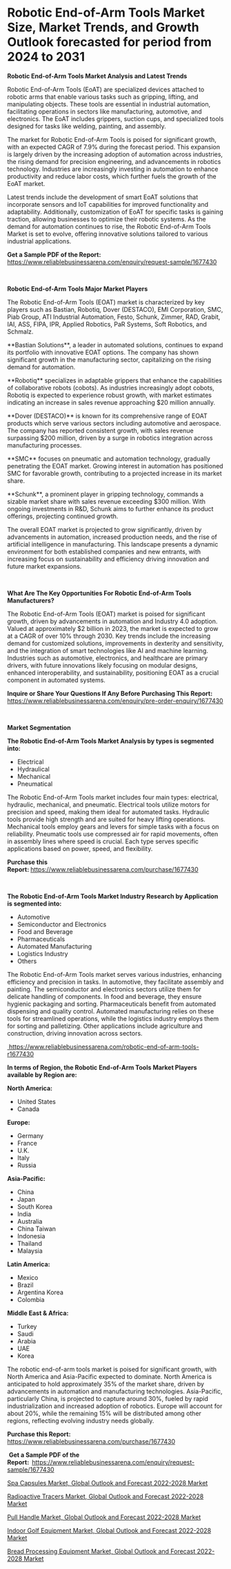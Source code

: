 <p><h1>Robotic End-of-Arm Tools Market Size, Market Trends, and Growth Outlook forecasted for period from 2024 to 2031</h1></p><p><strong>Robotic End-of-Arm Tools Market Analysis and Latest Trends</strong></p>
<p><p>Robotic End-of-Arm Tools (EoAT) are specialized devices attached to robotic arms that enable various tasks such as gripping, lifting, and manipulating objects. These tools are essential in industrial automation, facilitating operations in sectors like manufacturing, automotive, and electronics. The EoAT includes grippers, suction cups, and specialized tools designed for tasks like welding, painting, and assembly.</p><p>The market for Robotic End-of-Arm Tools is poised for significant growth, with an expected CAGR of 7.9% during the forecast period. This expansion is largely driven by the increasing adoption of automation across industries, the rising demand for precision engineering, and advancements in robotics technology. Industries are increasingly investing in automation to enhance productivity and reduce labor costs, which further fuels the growth of the EoAT market.</p><p>Latest trends include the development of smart EoAT solutions that incorporate sensors and IoT capabilities for improved functionality and adaptability. Additionally, customization of EoAT for specific tasks is gaining traction, allowing businesses to optimize their robotic systems. As the demand for automation continues to rise, the Robotic End-of-Arm Tools Market is set to evolve, offering innovative solutions tailored to various industrial applications.</p></p>
<p><strong>Get a Sample PDF of the Report:&nbsp;</strong> <a href="https://www.reliablebusinessarena.com/enquiry/request-sample/1677430?utm_campaign=1566&utm_medium=2&utm_source=Github&utm_content=ia&utm_term=14102024&utm_id=robotic-end-of-arm-tools">https://www.reliablebusinessarena.com/enquiry/request-sample/1677430</a></p>
<p>&nbsp;</p>
<p><strong>Robotic End-of-Arm Tools Major Market Players</strong></p>
<p><p>The Robotic End-of-Arm Tools (EOAT) market is characterized by key players such as Bastian, Robotiq, Dover (DESTACO), EMI Corporation, SMC, Piab Group, ATI Industrial Automation, Festo, Schunk, Zimmer, RAD, Grabit, IAI, ASS, FIPA, IPR, Applied Robotics, PaR Systems, Soft Robotics, and Schmalz. </p><p>**Bastian Solutions**, a leader in automated solutions, continues to expand its portfolio with innovative EOAT options. The company has shown significant growth in the manufacturing sector, capitalizing on the rising demand for automation.</p><p>**Robotiq** specializes in adaptable grippers that enhance the capabilities of collaborative robots (cobots). As industries increasingly adopt cobots, Robotiq is expected to experience robust growth, with market estimates indicating an increase in sales revenue approaching $20 million annually.</p><p>**Dover (DESTACO)** is known for its comprehensive range of EOAT products which serve various sectors including automotive and aerospace. The company has reported consistent growth, with sales revenue surpassing $200 million, driven by a surge in robotics integration across manufacturing processes.</p><p>**SMC** focuses on pneumatic and automation technology, gradually penetrating the EOAT market. Growing interest in automation has positioned SMC for favorable growth, contributing to a projected increase in its market share.</p><p>**Schunk**, a prominent player in gripping technology, commands a sizable market share with sales revenue exceeding $300 million. With ongoing investments in R&D, Schunk aims to further enhance its product offerings, projecting continued growth.</p><p>The overall EOAT market is projected to grow significantly, driven by advancements in automation, increased production needs, and the rise of artificial intelligence in manufacturing. This landscape presents a dynamic environment for both established companies and new entrants, with increasing focus on sustainability and efficiency driving innovation and future market expansions.</p></p>
<p>&nbsp;</p>
<p><strong>What Are The Key Opportunities For Robotic End-of-Arm Tools Manufacturers?</strong></p>
<p><p>The Robotic End-of-Arm Tools (EOAT) market is poised for significant growth, driven by advancements in automation and Industry 4.0 adoption. Valued at approximately $2 billion in 2023, the market is expected to grow at a CAGR of over 10% through 2030. Key trends include the increasing demand for customized solutions, improvements in dexterity and sensitivity, and the integration of smart technologies like AI and machine learning. Industries such as automotive, electronics, and healthcare are primary drivers, with future innovations likely focusing on modular designs, enhanced interoperability, and sustainability, positioning EOAT as a crucial component in automated systems.</p></p>
<p><strong>Inquire or Share Your Questions If Any Before Purchasing This Report:</strong> <a href="https://www.reliablebusinessarena.com/enquiry/pre-order-enquiry/1677430?utm_campaign=1566&utm_medium=2&utm_source=Github&utm_content=ia&utm_term=14102024&utm_id=robotic-end-of-arm-tools">https://www.reliablebusinessarena.com/enquiry/pre-order-enquiry/1677430</a></p>
<p>&nbsp;</p>
<p><strong>Market Segmentation</strong></p>
<p><strong>The Robotic End-of-Arm Tools Market Analysis by types is segmented into:</strong></p>
<p><ul><li>Electrical</li><li>Hydraulical</li><li>Mechanical</li><li>Pneumatical</li></ul></p>
<p><p>The Robotic End-of-Arm Tools market includes four main types: electrical, hydraulic, mechanical, and pneumatic. Electrical tools utilize motors for precision and speed, making them ideal for automated tasks. Hydraulic tools provide high strength and are suited for heavy lifting operations. Mechanical tools employ gears and levers for simple tasks with a focus on reliability. Pneumatic tools use compressed air for rapid movements, often in assembly lines where speed is crucial. Each type serves specific applications based on power, speed, and flexibility.</p></p>
<p><strong>Purchase this Report:&nbsp;</strong><a href="https://www.reliablebusinessarena.com/purchase/1677430?utm_campaign=1566&utm_medium=2&utm_source=Github&utm_content=ia&utm_term=14102024&utm_id=robotic-end-of-arm-tools">https://www.reliablebusinessarena.com/purchase/1677430</a></p>
<p>&nbsp;</p>
<p><strong>The Robotic End-of-Arm Tools Market Industry Research by Application is segmented into:</strong></p>
<p><ul><li>Automotive</li><li>Semiconductor and Electronics</li><li>Food and Beverage</li><li>Pharmaceuticals</li><li>Automated Manufacturing</li><li>Logistics Industry</li><li>Others</li></ul></p>
<p><p>The Robotic End-of-Arm Tools market serves various industries, enhancing efficiency and precision in tasks. In automotive, they facilitate assembly and painting. The semiconductor and electronics sectors utilize them for delicate handling of components. In food and beverage, they ensure hygienic packaging and sorting. Pharmaceuticals benefit from automated dispensing and quality control. Automated manufacturing relies on these tools for streamlined operations, while the logistics industry employs them for sorting and palletizing. Other applications include agriculture and construction, driving innovation across sectors.</p></p>
<p><a href="https://www.reliablebusinessarena.com/robotic-end-of-arm-tools-r1677430?utm_campaign=1566&utm_medium=2&utm_source=Github&utm_content=ia&utm_term=14102024&utm_id=robotic-end-of-arm-tools">&nbsp;https://www.reliablebusinessarena.com/robotic-end-of-arm-tools-r1677430</a></p>
<p><strong>In terms of Region, the Robotic End-of-Arm Tools Market Players available by Region are:</strong></p>
<p>
    <p> <strong> North America: </strong>
        <ul>
            <li>United States</li>
            <li>Canada</li>
        </ul>
        </p> 
    <p> <strong> Europe: </strong>
        <ul>
            <li>Germany</li>
            <li>France</li>
            <li>U.K.</li>
            <li>Italy</li>
            <li>Russia</li>
        </ul>
        </p> 
    <p> <strong> Asia-Pacific: </strong>
        <ul>
            <li>China</li>
            <li>Japan</li>
            <li>South Korea</li>
            <li>India</li>
            <li>Australia</li>
            <li>China Taiwan</li>
            <li>Indonesia</li>
            <li>Thailand</li>
            <li>Malaysia</li>
        </ul>
        </p> 
    <p> <strong> Latin America: </strong>
        <ul>
            <li>Mexico</li>
            <li>Brazil</li>
            <li>Argentina Korea</li>
            <li>Colombia</li>
        </ul>
        </p> 
    <p> <strong> Middle East & Africa: </strong>
        <ul>
            <li>Turkey</li>
            <li>Saudi</li>
            <li>Arabia</li>
            <li>UAE</li>
            <li>Korea</li>
        </ul>
    </p>
    </p>
<p><p>The robotic end-of-arm tools market is poised for significant growth, with North America and Asia-Pacific expected to dominate. North America is anticipated to hold approximately 35% of the market share, driven by advancements in automation and manufacturing technologies. Asia-Pacific, particularly China, is projected to capture around 30%, fueled by rapid industrialization and increased adoption of robotics. Europe will account for about 20%, while the remaining 15% will be distributed among other regions, reflecting evolving industry needs globally.</p></p>
<p><strong>Purchase this Report: </strong><a href="https://www.reliablebusinessarena.com/purchase/1677430?utm_campaign=1566&utm_medium=2&utm_source=Github&utm_content=ia&utm_term=14102024&utm_id=robotic-end-of-arm-tools">https://www.reliablebusinessarena.com/purchase/1677430</a></p>
<p>&nbsp;<strong>Get a Sample PDF of the Report:&nbsp;&nbsp;</strong><a href="https://www.reliablebusinessarena.com/enquiry/request-sample/1677430?utm_campaign=1566&utm_medium=2&utm_source=Github&utm_content=ia&utm_term=14102024&utm_id=robotic-end-of-arm-tools">https://www.reliablebusinessarena.com/enquiry/request-sample/1677430</a></p>
<p><strong></strong></p>
<p><p><a href="https://www.linkedin.com/pulse/spa-capsules-market-global-outlook-forecast-2022-2028-industry-lfcye?utm_campaign=1566&utm_medium=2&utm_source=Github&utm_content=ia&utm_term=14102024&utm_id=robotic-end-of-arm-tools">Spa Capsules Market, Global Outlook and Forecast 2022-2028 Market</a></p><p><a href="https://www.linkedin.com/pulse/emerging-technologies-reshaping-radioactive-tracers-market-global-tfeae?utm_campaign=1566&utm_medium=2&utm_source=Github&utm_content=ia&utm_term=14102024&utm_id=robotic-end-of-arm-tools">Radioactive Tracers Market, Global Outlook and Forecast 2022-2028 Market</a></p><p><a href="https://www.linkedin.com/pulse/pull-handle-market-global-outlook-forecast-2022-2028-size-share-difaf?trk=public_post_embed_feed-article-content&utm_campaign=1566&utm_medium=2&utm_source=Github&utm_content=ia&utm_term=14102024&utm_id=robotic-end-of-arm-tools">Pull Handle Market, Global Outlook and Forecast 2022-2028 Market</a></p><p><a href="https://www.linkedin.com/pulse/indoor-golf-equipment-market-global-outlook-forecast-2022-2028-mor7e?utm_campaign=1566&utm_medium=2&utm_source=Github&utm_content=ia&utm_term=14102024&utm_id=robotic-end-of-arm-tools">Indoor Golf Equipment Market, Global Outlook and Forecast 2022-2028 Market</a></p><p><a href="https://www.linkedin.com/pulse/bread-processing-equipment-market-global-outlook-forecast-2022-2028-mql4e?utm_campaign=1566&utm_medium=2&utm_source=Github&utm_content=ia&utm_term=14102024&utm_id=robotic-end-of-arm-tools">Bread Processing Equipment Market, Global Outlook and Forecast 2022-2028 Market</a></p></p>